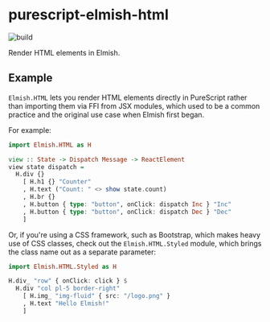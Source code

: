 # purescript-elmish-html
![build](https://github.com/collegevine/purescript-elmish-html/workflows/build/badge.svg?branch=master)

Render HTML elements in Elmish.

## Example

`Elmish.HTML` lets you render HTML elements directly in PureScript rather than
importing them via FFI from JSX modules, which used to be a common practice and
the original use case when Elmish first began.

For example:

```purescript
import Elmish.HTML as H

view :: State -> Dispatch Message -> ReactElement
view state dispatch =
  H.div {}
    [ H.h1 {} "Counter"
    , H.text ("Count: " <> show state.count)
    , H.br {}
    , H.button { type: "button", onClick: dispatch Inc } "Inc"
    , H.button { type: "button", onClick: dispatch Dec } "Dec"
    ]
```

Or, if you're using a CSS framework, such as Bootstrap, which makes heavy use of
CSS classes, check out the `Elmish.HTML.Styled` module, which brings the class
name out as a separate parameter:

```purescript
import Elmish.HTML.Styled as H

H.div_ "row" { onClick: click } $
  H.div "col pl-5 border-right"
    [ H.img_ "img-fluid" { src: "/logo.png" }
    , H.text "Hello Elmish!"
    ]
```
